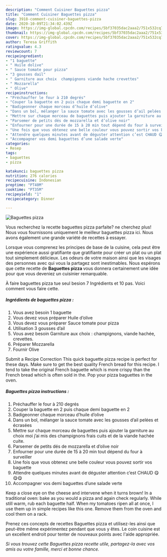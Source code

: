 ```yaml
---
description: "Comment Cuisiner Baguettes pizza"
title: "Comment Cuisiner Baguettes pizza"
slug: 3918-comment-cuisiner-baguettes-pizza
date: 2020-10-09T21:34:02.439Z
image: https://img-global.cpcdn.com/recipes/5bf37035dac2aaa2/751x532cq70/baguettes-pizza-photo-principale-de-la-recette.jpg
thumbnail: https://img-global.cpcdn.com/recipes/5bf37035dac2aaa2/751x532cq70/baguettes-pizza-photo-principale-de-la-recette.jpg
cover: https://img-global.cpcdn.com/recipes/5bf37035dac2aaa2/751x532cq70/baguettes-pizza-photo-principale-de-la-recette.jpg
author: Teresa Griffith
ratingvalue: 4.3
reviewcount: 7
recipeingredient:
- "1 baguette"
- " Huile dolive"
- " Sauce tomate pour pizza"
- "3 gousses dail"
- " Garniture aux choix  champignons viande hache crevettes"
- " Mozzarella"
- " Olive"
recipeinstructions:
- "Préchauffer le four à 210 degrés"
- "Couper la baguette en 2 puis chaque demi baguette en 2"
- "Badigeonner chaque morceau d’huile d’olive"
- "Dans un bol, mélanger la sauce tomate avec les gousses d’ail pelées et écrasées"
- "Mettre sur chaque morceau de baguettes puis ajouter la garniture au choix moi j’ai mis des champignons frais cuits et de la viande hachée cuite."
- "Parsemer de petits dés de mozzarella et d’olive noir"
- "Enfourner pour une durée de 15 à 20 min tout dépend du four à surveiller"
- "Une fois que vous obtenez une belle couleur vous pouvez sortir vos baguette"
- "Attendre quelques minutes avant de déguster attention c’est CHAUD 😋😋😋"
- "Accompagner vos demi baguettes d’une salade verte"
categories:
- Resep
tags:
- baguettes
- pizza

katakunci: baguettes pizza 
nutrition: 276 calories
recipecuisine: Indonesian
preptime: "PT40M"
cooktime: "PT35M"
recipeyield: "1"
recipecategory: Dinner

---
```



![Baguettes pizza](https://img-global.cpcdn.com/recipes/5bf37035dac2aaa2/751x532cq70/baguettes-pizza-photo-principale-de-la-recette.jpg)

Vous recherchez la recette baguettes pizza parfaite? ne cherchez plus! Nous vous fournissons uniquement le meilleur baguettes pizza ici. Nous avons également une grande variété de recettes à essayer.

Lorsque vous comprenez les principes de base de la cuisine, cela peut être une expérience aussi gratifiante que gratifiante pour créer un plat ou un plat tout simplement délicieux. Les odeurs de votre maison ainsi que les visages des personnes avec qui vous la partagez sont inestimables. Nous espérons que cette recette de <strong> Baguettes pizza </strong> vous donnera certainement une idée pour que vous deveniez un cuisinier remarquable.

<!--inarticleads1-->

À faire baguettes pizza tue seul besion 7 Ingrédients et 10 pas. Voici comment vous faire cette.

##### Ingrédients de baguettes pizza :

1. Vous avez besoin 1 baguette
1. Vous devez vous préparer  Huile d’olive
1. Vous devez vous préparer  Sauce tomate pour pizza
1. Utilisation 3 gousses d’ail
1. Vous avez besoin  Garniture aux choix : champignons, viande hachée, crevettes.
1. Préparer  Mozzarella
1. Fournir  Olive


Submit a Recipe Correction This quick baguette pizza recipe is perfect for these days. Make sure to get the best quality French bread for this recipe. I tend to take the original French baguette which is more crispy than the French bread which is often sold in the. Pop your pizza baguettes in the oven. 

<!--inarticleads2-->

##### Baguettes pizza instructions :

1. Préchauffer le four à 210 degrés
1. Couper la baguette en 2 puis chaque demi baguette en 2
1. Badigeonner chaque morceau d’huile d’olive
1. Dans un bol, mélanger la sauce tomate avec les gousses d’ail pelées et écrasées
1. Mettre sur chaque morceau de baguettes puis ajouter la garniture au choix moi j’ai mis des champignons frais cuits et de la viande hachée cuite.
1. Parsemer de petits dés de mozzarella et d’olive noir
1. Enfourner pour une durée de 15 à 20 min tout dépend du four à surveiller
1. Une fois que vous obtenez une belle couleur vous pouvez sortir vos baguette
1. Attendre quelques minutes avant de déguster attention c’est CHAUD 😋😋😋
1. Accompagner vos demi baguettes d’une salade verte


Keep a close eye on the cheese and intervene when it turns brown! In a traditional oven: bake as you would a pizza and again check regularly. While still warm, rub each baguette half. When my tomatoes ripen all at once, I use them up in simple recipes like this one. Remove them from the oven and cool them on a rack. 

<!--inarticleads1-->

<p>
Prenez ces concepts de recettes Baguettes pizza et utilisez-les ainsi que peut-être même expérimentez pendant que vous y êtes. Le coin cuisine est un excellent endroit pour tenter de nouveaux points avec l'aide appropriée.
</p>

<p>
<i>Si vous trouvez cette Baguettes pizza recette utile, partagez-la avec vos amis ou votre famille, merci et bonne chance.</i>
</p>
